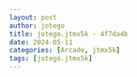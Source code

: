 ```yaml
---
layout: post
author: jotego
title: jotego.jtmx5k - 4f7da4b
date: 2024-05-11
categories: [Arcade, jtmx5k]
tags: [jotego.jtmx5k]
---
```


